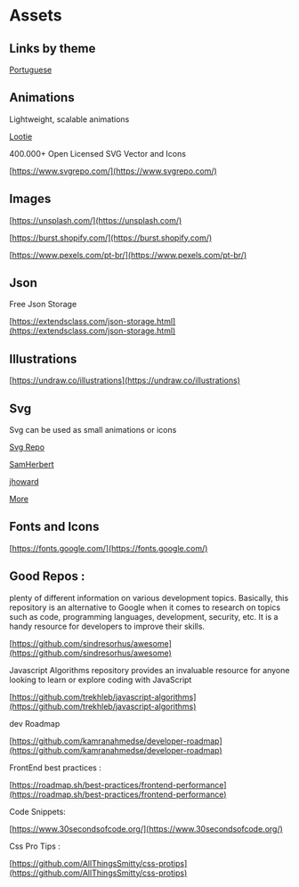 # Assets

## Links by theme

[Portuguese](https://github.com/stars/arthurspk/lists/guias-de-%C3%A1reas)

## Animations

Lightweight, scalable animations

[Lootie](https://lottiefiles.com/)

400.000+ Open Licensed SVG Vector and Icons

[https://www.svgrepo.com/](https://www.svgrepo.com/)

## Images

[https://unsplash.com/](https://unsplash.com/)

[https://burst.shopify.com/](https://burst.shopify.com/)

[https://www.pexels.com/pt-br/](https://www.pexels.com/pt-br/)

## Json

Free Json Storage

[https://extendsclass.com/json-storage.html](https://extendsclass.com/json-storage.html)

## Illustrations

[https://undraw.co/illustrations](https://undraw.co/illustrations)

## Svg

Svg can be used as small animations or icons

[Svg Repo](https://www.svgrepo.com/)

[SamHerbert](https://github.com/SamHerbert/SVG-Loaders)

[jhoward](https://codepen.io/jhoward/pen/AgEYGj)

[More](https://bashooka.com/coding/resources-for-downloading-free-animated-svg-icons/)

## Fonts and Icons

[https://fonts.google.com/](https://fonts.google.com/)

## Good Repos :

plenty of different information on various development topics. Basically, this repository is an alternative to Google when it comes to research on topics such as code, programming languages, development, security, etc. It is a handy resource for developers to improve their skills.

[https://github.com/sindresorhus/awesome](https://github.com/sindresorhus/awesome)

Javascript Algorithms repository provides an invaluable resource for anyone looking to learn or explore coding with JavaScript

[https://github.com/trekhleb/javascript-algorithms](https://github.com/trekhleb/javascript-algorithms)

dev Roadmap

[https://github.com/kamranahmedse/developer-roadmap](https://github.com/kamranahmedse/developer-roadmap)

FrontEnd best practices :

[https://roadmap.sh/best-practices/frontend-performance](https://roadmap.sh/best-practices/frontend-performance)

Code Snippets:

[https://www.30secondsofcode.org/](https://www.30secondsofcode.org/)

Css Pro Tips :

[https://github.com/AllThingsSmitty/css-protips](https://github.com/AllThingsSmitty/css-protips)
